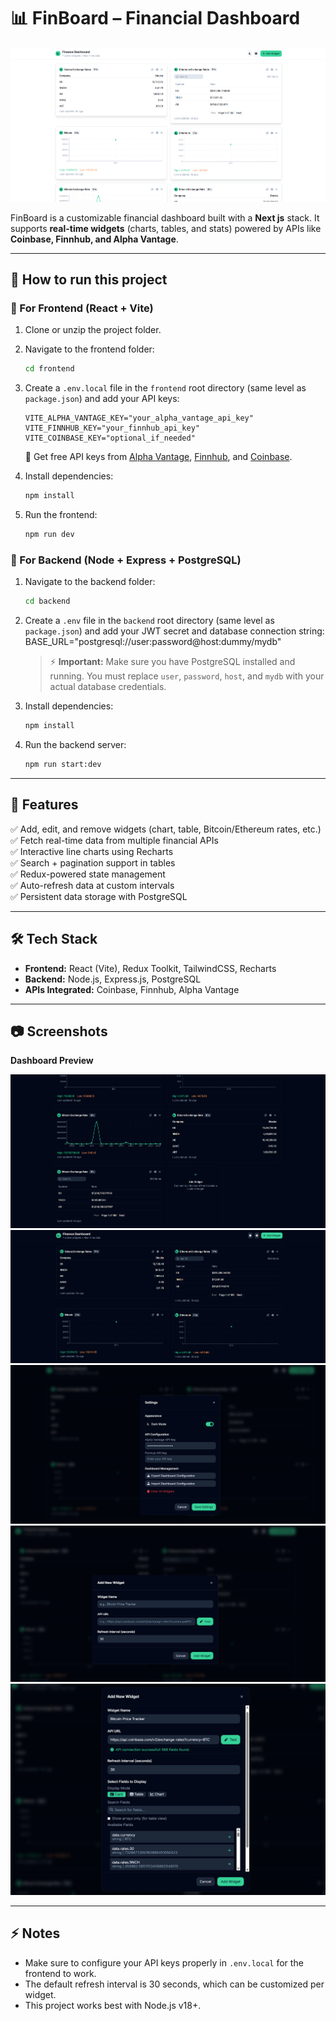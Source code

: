 # 📊 FinBoard – Financial Dashboard

![finboard-cover](/client/docs/image2.png)

FinBoard is a customizable financial dashboard built with a **Next js** stack. It supports **real-time widgets** (charts, tables, and stats) powered by APIs like **Coinbase, Finnhub, and Alpha Vantage**.


---

## 🚀 How to run this project

### 🔹 For Frontend (React + Vite)

1.  Clone or unzip the project folder.
2.  Navigate to the frontend folder:
    ```bash
    cd frontend
    ```
3.  Create a `.env.local` file in the `frontend` root directory (same level as `package.json`) and add your API keys:
    ```env
    VITE_ALPHA_VANTAGE_KEY="your_alpha_vantage_api_key"
    VITE_FINNHUB_KEY="your_finnhub_api_key"
    VITE_COINBASE_KEY="optional_if_needed"
    ```
    🔑 Get free API keys from [Alpha Vantage](https://www.alphavantage.co/support/#api-key), [Finnhub](https://finnhub.io/register), and [Coinbase](https://www.coinbase.com/cloud).

4.  Install dependencies:
    ```bash
    npm install
    ```
5.  Run the frontend:
    ```bash
    npm run dev
    ```

### 🔹 For Backend (Node + Express + PostgreSQL)

1.  Navigate to the backend folder:
    ```bash
    cd backend
    ```
2.  Create a `.env` file in the `backend` root directory (same level as `package.json`) and add your JWT secret and database connection string:
  BASE_URL="postgresql://user:password@host:dummy/mydb"
    
    > ⚡ **Important:** Make sure you have PostgreSQL installed and running. You must replace `user`, `password`, `host`, and `mydb` with your actual database credentials.

3.  Install dependencies:
    ```bash
    npm install
    ```
4.  Run the backend server:
    ```bash
    npm run start:dev
    ```

---

## 📌 Features

✅ Add, edit, and remove widgets (chart, table, Bitcoin/Ethereum rates, etc.)  
✅ Fetch real-time data from multiple financial APIs  
✅ Interactive line charts using Recharts  
✅ Search + pagination support in tables  
✅ Redux-powered state management  
✅ Auto-refresh data at custom intervals  
✅ Persistent data storage with PostgreSQL

---

## 🛠 Tech Stack

-   **Frontend:** React (Vite), Redux Toolkit, TailwindCSS, Recharts
-   **Backend:** Node.js, Express.js, PostgreSQL
-   **APIs Integrated:** Coinbase, Finnhub, Alpha Vantage

---

## 📷 Screenshots

**Dashboard Preview**

![Dashboard Screenshot 1](/client/docs/image1.png)
![Dashboard Screenshot 2](/client/docs/image.png)
![Dashboard Screenshot 3](/client/docs/image3.png)
![Dashboard Screenshot 4](/client/docs/image4.png)
![Dashboard Screenshot 5](/client/docs/image5.png)

---

## ⚡ Notes

-   Make sure to configure your API keys properly in `.env.local` for the frontend to work.
-   The default refresh interval is 30 seconds, which can be customized per widget.
-   This project works best with Node.js v18+.


